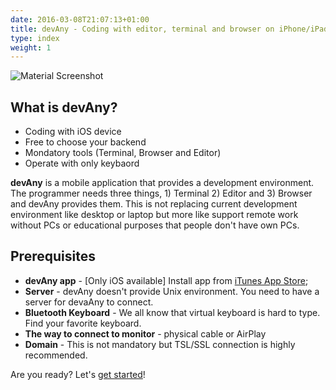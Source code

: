 ```yaml
---
date: 2016-03-08T21:07:13+01:00
title: devAny - Coding with editor, terminal and browser on iPhone/iPad
type: index
weight: 1
---
```


![Material Screenshot](/images/devAny_top_image.jpg)

## What is devAny?

* Coding with iOS device
* Free to choose your backend
* Mondatory tools (Terminal, Browser and Editor)
* Operate with only keybaord


**devAny** is a mobile application that provides a development environment.
The programmer needs three things, 1) Terminal 2) Editor and 3) Browser 
and devAny provides them. This is not replacing current development environment like desktop or laptop but
more like support remote work without PCs or educational purposes that people don't have own PCs.

## Prerequisites

* **devAny app** - [Only iOS available] Install app from [iTunes App Store](https://itunes.apple.com/app/id1315254200);
* **Server** -  devAny doesn't provide Unix environment. You need to have a server for devaAny to connect.
* **Bluetooth Keyboard** -  We all know that virtual keyboard is hard to type. Find your favorite keyboard.
* **The way to connect to monitor** - physical cable or AirPlay
* **Domain** -  This is not mandatory but TSL/SSL connection is highly recommended.


Are you ready? Let's [get started](/getting-started/)!